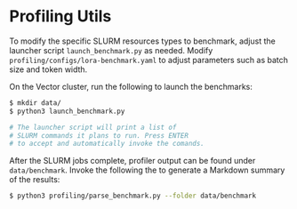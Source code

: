# Profiling Utils

To modify the specific SLURM resources types to benchmark, adjust the launcher script `launch_benchmark.py` as needed. Modify `profiling/configs/lora-benchmark.yaml` to adjust parameters such as batch size and token width.

On the Vector cluster, run the following to launch the benchmarks:

```bash
$ mkdir data/
$ python3 launch_benchmark.py

# The launcher script will print a list of
# SLURM commands it plans to run. Press ENTER
# to accept and automatically invoke the comands.
```

After the SLURM jobs complete, profiler output can be found under `data/benchmark`. Invoke the following the to generate a Markdown summary of the results:

```bash
$ python3 profiling/parse_benchmark.py --folder data/benchmark
```
